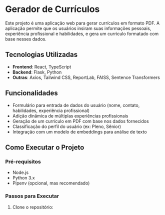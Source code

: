 # Gerador de Currículos

Este projeto é uma aplicação web para gerar currículos em formato PDF. A aplicação permite que os usuários insiram suas informações pessoais, experiência profissional e habilidades, e gera um currículo formatado com base nesses dados.

## Tecnologias Utilizadas

- **Frontend**: React, TypeScript
- **Backend**: Flask, Python
- **Outras**: Axios, Tailwind CSS, ReportLab, FAISS, Sentence Transformers

## Funcionalidades

- Formulário para entrada de dados do usuário (nome, contato, habilidades, experiência profissional)
- Adição dinâmica de múltiplas experiências profissionais
- Geração de um currículo em PDF com base nos dados fornecidos
- Classificação do perfil do usuário (ex: Pleno, Sênior)
- Integração com um modelo de embeddings para análise de texto

## Como Executar o Projeto

### Pré-requisitos

- Node.js
- Python 3.x
- Pipenv (opcional, mas recomendado)

### Passos para Executar

1. Clone o repositório:
    
